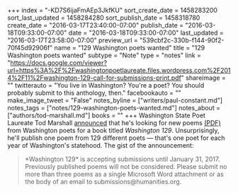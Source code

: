 +++
index = "-KD7S6ijaFmAEp3JkfKU"
sort_create_date = 1458283200
sort_last_updated = 1458284280
sort_publish_date = 1458318780
create_date = "2016-03-17T23:40:00-07:00"
publish_date = "2016-03-18T09:33:00-07:00"
date = "2016-03-18T09:33:00-07:00"
last_updated = "2016-03-17T23:58:00-07:00"
preview_url = "539cbf2c-330b-f144-90f2-70f45d92906f"
name = "129 Washington poets wanted"
title = "129 Washington poets wanted"
subtype = "Note"
type = "notes"
link = "https://docs.google.com/viewer?url=https%3A%2F%2Fwashingtonpoetlaureate.files.wordpress.com%2F2014%2F11%2Fwashington-129-call-for-submissions-print.pdf"
shareimage = ""
twitterauto = "You live in Washington? You're a poet? You should probably submit to this anthology, then."
facebookauto = ""
make_image_tweet = "False"
notes_byline = ["writers/paul-constant.md"]
notes_tags = ["notes/129-washington-poets-wanted.md"]
notes_about = ["authors/tod-marshall.md"]
books = ""
+++
Washington State Poet Laureate Tod Marshall [announced](http://wapoetlaureate.org/2016/03/18/call-for-submissions-washington-129/) that he's looking for new poems [(PDF)](https://docs.google.com/viewer?url=https%3A%2F%2Fwashingtonpoetlaureate.files.wordpress.com%2F2014%2F11%2Fwashington-129-call-for-submissions-print.pdf) from Washington poets for a book titled *Washington 129*. Unsurprisingly, he'll publish one poem from 129 different poets — that's one poet for each year of Washington's statehood. The gist of the announcement:

<blockquote>*Washington 129* is accepting submissions until January 31, 2017. Previously published poems will not be considered. Please submit no more than three poems as a single Microsoft Word attachment or as the body of an email to submissions@humanities.org.</blockquote>
